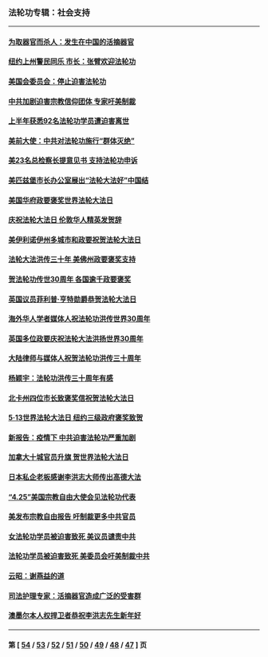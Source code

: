 ### 法轮功专辑：社会支持
---
#### [为取器官而杀人：发生在中国的活摘器官](../../pages/nf4386/n13794731.md?08080430) 
#### [纽约上州警民同乐 市长：张臂欢迎法轮功](../../pages/nf4386/n13794375.md?08080430) 
#### [美国会委员会：停止迫害法轮功](../../pages/nf4386/n13788164.md?08080430) 
#### [中共加剧迫害宗教信仰团体 专家吁美制裁](../../pages/nf4386/n13780252.md?08080430) 
#### [上半年获悉92名法轮功学员遭迫害离世](../../pages/nf4386/n13772701.md?08080430) 
#### [美前大使：中共对法轮功施行“群体灭绝”](../../pages/nf4386/n13771705.md?08080430) 
#### [美23名总检察长提意见书 支持法轮功申诉](../../pages/nf4386/n13766596.md?08080430) 
#### [美匹兹堡市长办公室展出“法轮大法好”中国结](../../pages/nf4386/n13749721.md?08080430) 
#### [美国华府政要褒奖世界法轮大法日](../../pages/nf4386/n13743770.md?08080430) 
#### [庆祝法轮大法日 伦敦华人精英发贺辞](../../pages/nf4386/n13741593.md?08080430) 
#### [美伊利诺伊州多城市和政要祝贺法轮大法日](../../pages/nf4386/n13737149.md?08080430) 
#### [法轮大法洪传三十年 美佛州政要褒奖支持](../../pages/nf4386/n13737103.md?08080430) 
#### [贺法轮功传世30周年 各国逾千政要褒奖](../../pages/nf4386/n13735828.md?08080430) 
#### [英国议员菲利普‧亨特勋爵恭贺法轮大法日](../../pages/nf4386/n13736187.md?08080430) 
#### [海外华人学者媒体人祝法轮功洪传世界30周年](../../pages/nf4386/n13735835.md?08080430) 
#### [英国多位政要庆祝法轮大法洪扬世界30周年](../../pages/nf4386/n13734739.md?08080430) 
#### [大陆律师与媒体人祝贺法轮功洪传三十周年](../../pages/nf4386/n13735062.md?08080430) 
#### [杨颖宇：法轮功洪传三十周年有感](../../pages/nf4386/n13734884.md?08080430) 
#### [北卡州四位市长致褒奖信祝贺法轮大法日](../../pages/nf4386/n13733292.md?08080430) 
#### [5·13世界法轮大法日 纽约三级政府褒奖致贺](../../pages/nf4386/n13732651.md?08080430) 
#### [新报告：疫情下 中共迫害法轮功严重加剧](../../pages/nf4386/n13732612.md?08080430) 
#### [加拿大十城官员升旗 贺世界法轮大法日](../../pages/nf4386/n13729166.md?08080430) 
#### [日本私企老板感谢李洪志大师传出高德大法](../../pages/nf4386/n13726335.md?08080430) 
#### [“4.25”美国宗教自由大使会见法轮功代表](../../pages/nf4386/n13724124.md?08080430) 
#### [美发布宗教自由报告 吁制裁更多中共官员](../../pages/nf4386/n13720670.md?08080430) 
#### [女法轮功学员被迫害致死 美议员谴责中共](../../pages/nf4386/n13682069.md?08080430) 
#### [法轮功学员被迫害致死 美委员会吁美制裁中共](../../pages/nf4386/n13631310.md?08080430) 
#### [云昭：谢燕益的道](../../pages/nf4386/n13607391.md?08080430) 
#### [司法护理专家：活摘器官造成广泛的受害群](../../pages/nf4386/n13570425.md?08080430) 
#### [澳墨尔本人权捍卫者恭祝李洪志先生新年好](../../pages/nf4386/n13556164.md?08080430) 

---
#### 第 [ [54](./54.md?08080430) / [53](./53.md?08080430) / [52](./52.md?08080430) / [51](./51.md?08080430) / [50](./50.md?08080430) / [49](./49.md?08080430) / [48](./48.md?08080430) / [47](./47.md?08080430) ] 页
